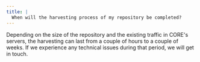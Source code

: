 ```yaml
---
title: |
  When will the harvesting process of my repository be completed?
---
```

Depending on the size of the repository and the existing traffic
in CORE's servers, the harvesting can last from a couple of hours
to a couple of weeks. If we experience any technical issues
during that period, we will get in touch.
